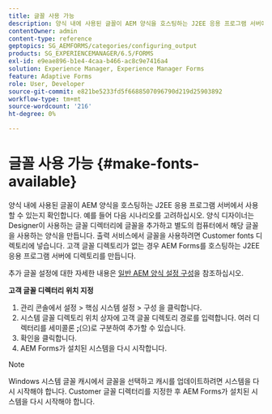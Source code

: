 ```yaml
---
title: 글꼴 사용 가능
description: 양식 내에 사용된 글꼴이 AEM 양식을 호스팅하는 J2EE 응용 프로그램 서버에서 사용할 수 있는지 확인합니다.
contentOwner: admin
content-type: reference
geptopics: SG_AEMFORMS/categories/configuring_output
products: SG_EXPERIENCEMANAGER/6.5/FORMS
exl-id: e9eae896-b1e4-4caa-b466-ac8c9e7416a4
solution: Experience Manager, Experience Manager Forms
feature: Adaptive Forms
role: User, Developer
source-git-commit: e821be5233fd5f6688507096790d219d25903892
workflow-type: tm+mt
source-wordcount: '216'
ht-degree: 0%

---
```


# 글꼴 사용 가능 {#make-fonts-available}

양식 내에 사용된 글꼴이 AEM 양식을 호스팅하는 J2EE 응용 프로그램 서버에서 사용할 수 있는지 확인합니다. 예를 들어 다음 시나리오를 고려하십시오. 양식 디자이너는 Designer이 사용하는 글꼴 디렉터리에 글꼴을 추가하고 별도의 컴퓨터에서 해당 글꼴을 사용하는 양식을 만듭니다. 출력 서비스에서 글꼴을 사용하려면 Customer fonts 디렉토리에 넣습니다. 고객 글꼴 디렉토리가 없는 경우 AEM Forms를 호스팅하는 J2EE 응용 프로그램 서버에 디렉토리를 만듭니다.

추가 글꼴 설정에 대한 자세한 내용은 [일반 AEM 양식 설정 구성](/help/forms/using/admin-help/configure-general-aem-forms-settings.md#configure-general-aem-forms-settings)을 참조하십시오.

**고객 글꼴 디렉터리 위치 지정**

1. 관리 콘솔에서 설정 > 핵심 시스템 설정 > 구성 을 클릭합니다.
1. 시스템 글꼴 디렉토리 위치 상자에 고객 글꼴 디렉토리 경로를 입력합니다. 여러 디렉터리를 세미콜론 **;**(으)로 구분하여 추가할 수 있습니다.
1. 확인을 클릭합니다.
1. AEM Forms가 설치된 시스템을 다시 시작합니다.

>[!NOTE]
>
>Windows 시스템 글꼴 캐시에서 글꼴을 선택하고 캐시를 업데이트하려면 시스템을 다시 시작해야 합니다. Customer 글꼴 디렉터리를 지정한 후 AEM Forms가 설치된 시스템을 다시 시작해야 합니다.
